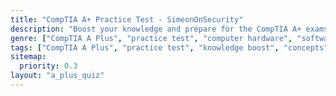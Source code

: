 ```yaml
---
title: "CompTIA A+ Practice Test - SimeonOnSecurity"
description: "Boost your knowledge and prepare for the CompTIA A+ exams with our comprehensive practice test. Test your understanding of essential concepts, troubleshooting techniques, and best practices in computer hardware and software."
genre: ["CompTIA A Plus", "practice test", "computer hardware", "software", "troubleshooting"]
tags: ["CompTIA A Plus", "practice test", "knowledge boost", "concepts", "troubleshooting techniques", "best practices", "computer hardware", "software"]
sitemap:
  priority: 0.3
layout: "a_plus_quiz"
---
```

